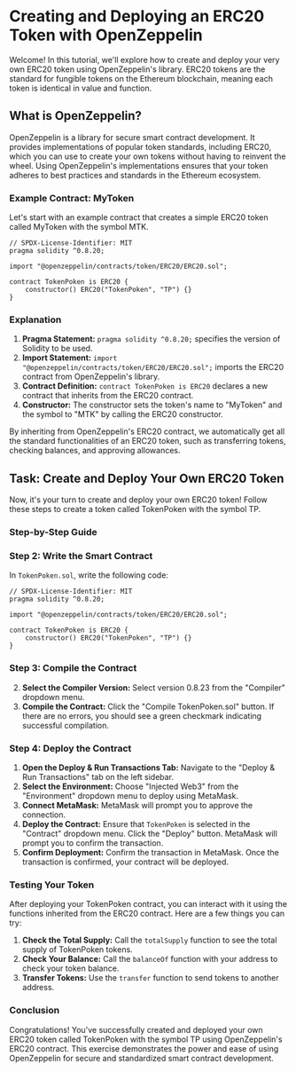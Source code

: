 # Creating and Deploying an ERC20 Token with OpenZeppelin

Welcome! In this tutorial, we'll explore how to create and deploy your very own ERC20 token using OpenZeppelin's library. ERC20 tokens are the standard for fungible tokens on the Ethereum blockchain, meaning each token is identical in value and function.

## What is OpenZeppelin?

OpenZeppelin is a library for secure smart contract development. It provides implementations of popular token standards, including ERC20, which you can use to create your own tokens without having to reinvent the wheel. Using OpenZeppelin's implementations ensures that your token adheres to best practices and standards in the Ethereum ecosystem.

### Example Contract: MyToken

Let's start with an example contract that creates a simple ERC20 token called MyToken with the symbol MTK.

```solidity
// SPDX-License-Identifier: MIT
pragma solidity ^0.8.20;

import "@openzeppelin/contracts/token/ERC20/ERC20.sol";

contract TokenPoken is ERC20 {
    constructor() ERC20("TokenPoken", "TP") {}
}
```

### Explanation

1. **Pragma Statement:** `pragma solidity ^0.8.20;` specifies the version of Solidity to be used.
2. **Import Statement:** `import "@openzeppelin/contracts/token/ERC20/ERC20.sol";` imports the ERC20 contract from OpenZeppelin's library.
3. **Contract Definition:** `contract TokenPoken is ERC20` declares a new contract that inherits from the ERC20 contract.
4. **Constructor:** The constructor sets the token's name to "MyToken" and the symbol to "MTK" by calling the ERC20 constructor.

By inheriting from OpenZeppelin's ERC20 contract, we automatically get all the standard functionalities of an ERC20 token, such as transferring tokens, checking balances, and approving allowances.

## Task: Create and Deploy Your Own ERC20 Token

Now, it's your turn to create and deploy your own ERC20 token! Follow these steps to create a token called TokenPoken with the symbol TP.

### Step-by-Step Guide

### Step 2: Write the Smart Contract

In `TokenPoken.sol`, write the following code:

```solidity
// SPDX-License-Identifier: MIT
pragma solidity ^0.8.20;

import "@openzeppelin/contracts/token/ERC20/ERC20.sol";

contract TokenPoken is ERC20 {
    constructor() ERC20("TokenPoken", "TP") {}
}
```

### Step 3: Compile the Contract

2. **Select the Compiler Version:** Select version 0.8.23 from the "Compiler" dropdown menu.
3. **Compile the Contract:** Click the "Compile TokenPoken.sol" button. If there are no errors, you should see a green checkmark indicating successful compilation.

### Step 4: Deploy the Contract

1. **Open the Deploy & Run Transactions Tab:** Navigate to the "Deploy & Run Transactions" tab on the left sidebar.
2. **Select the Environment:** Choose "Injected Web3" from the "Environment" dropdown menu to deploy using MetaMask.
3. **Connect MetaMask:** MetaMask will prompt you to approve the connection.
4. **Deploy the Contract:** Ensure that `TokenPoken` is selected in the "Contract" dropdown menu. Click the "Deploy" button. MetaMask will prompt you to confirm the transaction.
5. **Confirm Deployment:** Confirm the transaction in MetaMask. Once the transaction is confirmed, your contract will be deployed.

### Testing Your Token

After deploying your TokenPoken contract, you can interact with it using the functions inherited from the ERC20 contract. Here are a few things you can try:

1. **Check the Total Supply:** Call the `totalSupply` function to see the total supply of TokenPoken tokens.
2. **Check Your Balance:** Call the `balanceOf` function with your address to check your token balance.
3. **Transfer Tokens:** Use the `transfer` function to send tokens to another address.

### Conclusion

Congratulations! You've successfully created and deployed your own ERC20 token called TokenPoken with the symbol TP using OpenZeppelin's ERC20 contract. This exercise demonstrates the power and ease of using OpenZeppelin for secure and standardized smart contract development.